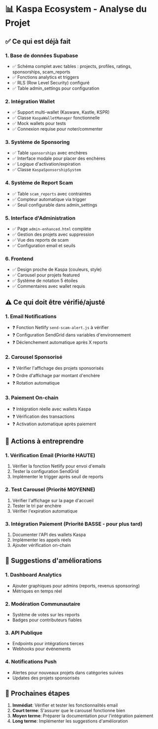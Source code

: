 # 📊 Kaspa Ecosystem - Analyse du Projet

## ✅ Ce qui est déjà fait

### 1. Base de données Supabase
- ✅ Schéma complet avec tables : projects, profiles, ratings, sponsorships, scam_reports
- ✅ Fonctions analytics et triggers
- ✅ RLS (Row Level Security) configuré
- ✅ Table admin_settings pour configuration

### 2. Intégration Wallet
- ✅ Support multi-wallet (Kasware, Kastle, KSPR)
- ✅ Classe `KaspaWalletManager` fonctionnelle
- ✅ Mock wallets pour tests
- ✅ Connexion requise pour noter/commenter

### 3. Système de Sponsoring
- ✅ Table `sponsorships` avec enchères
- ✅ Interface modale pour placer des enchères
- ✅ Logique d'activation/expiration
- ✅ Classe `KaspaSponsorshipSystem`

### 4. Système de Report Scam
- ✅ Table `scam_reports` avec contraintes
- ✅ Compteur automatique via trigger
- ✅ Seuil configurable dans admin_settings

### 5. Interface d'Administration
- ✅ Page `admin-enhanced.html` complète
- ✅ Gestion des projets avec suppression
- ✅ Vue des reports de scam
- ✅ Configuration email et seuils

### 6. Frontend
- ✅ Design proche de Kaspa (couleurs, style)
- ✅ Carousel pour projets featured
- ✅ Système de notation 5 étoiles
- ✅ Commentaires avec wallet requis

## ⚠️ Ce qui doit être vérifié/ajusté

### 1. Email Notifications
- ❓ Fonction Netlify `send-scam-alert.js` à vérifier
- ❓ Configuration SendGrid dans variables d'environnement
- ❓ Déclenchement automatique après X reports

### 2. Carousel Sponsorisé
- ❓ Vérifier l'affichage des projets sponsorisés
- ❓ Ordre d'affichage par montant d'enchère
- ❓ Rotation automatique

### 3. Paiement On-chain
- ❓ Intégration réelle avec wallets Kaspa
- ❓ Vérification des transactions
- ❓ Activation automatique après paiement

## 🔧 Actions à entreprendre

### 1. Vérification Email (Priorité HAUTE)
1. Vérifier la fonction Netlify pour envoi d'emails
2. Tester la configuration SendGrid
3. Implémenter le trigger après seuil de reports

### 2. Test Carousel (Priorité MOYENNE)
1. Vérifier l'affichage sur la page d'accueil
2. Tester le tri par enchère
3. Vérifier l'expiration automatique

### 3. Intégration Paiement (Priorité BASSE - pour plus tard)
1. Documenter l'API des wallets Kaspa
2. Implémenter les appels réels
3. Ajouter vérification on-chain

## 📝 Suggestions d'améliorations

### 1. Dashboard Analytics
- Ajouter graphiques pour admins (reports, revenus sponsoring)
- Métriques en temps réel

### 2. Modération Communautaire
- Système de votes sur les reports
- Badges pour contributeurs fiables

### 3. API Publique
- Endpoints pour intégrations tierces
- Webhooks pour événements

### 4. Notifications Push
- Alertes pour nouveaux projets dans catégories suivies
- Updates des projets sponsorisés

## 🚀 Prochaines étapes

1. **Immédiat**: Vérifier et tester les fonctionnalités email
2. **Court terme**: S'assurer que le carousel fonctionne bien
3. **Moyen terme**: Préparer la documentation pour l'intégration paiement
4. **Long terme**: Implémenter les suggestions d'amélioration

